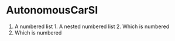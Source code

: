 # AutonomousCarSI

1. A numbered list
              1. A nested numbered list
              2. Which is numbered
2. Which is numbered
